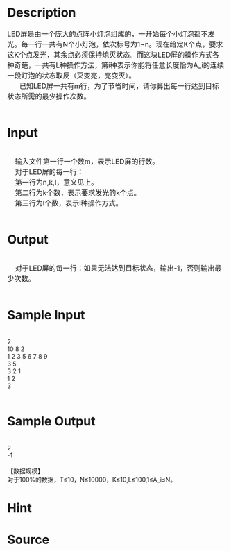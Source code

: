 
# Description

<div class="content"><div align="center"></div>
<div><span style="font-size: 12pt">LED屏是由一个庞大的点阵小灯泡组成的，一开始每个小灯泡都不发光。每一行一共有N个小灯泡，依次标号为1~n。现在给定K个点，要求这K个点发光，其余点必须保持熄灭状态。而这块LED屏的操作方式各种奇葩，一共有L种操作方法，第i种表示你能将任意长度恰为A_i的连续一段灯泡的状态取反（灭变亮，亮变灭）。</span></div>
<div style="text-indent: 21pt"><span style="font-size: 12pt">已知LED屏一共有m行，为了节省时间，请你算出每一行达到目标状态所需的最少操作次数。</span></div>
<div> </div></div>

# Input

<div class="content"><div> </div>
<div><span style="font-size: 12pt">    </span><span style="font-size: 12pt">输入文件第一行一个数m，表示LED屏的行数。</span></div>
<div><span style="font-size: 12pt">    </span><span style="font-size: 12pt">对于LED屏的每一行：</span></div>
<div><span style="font-size: 12pt">    </span><span style="font-size: 12pt">第一行为n,k,l，意义见上。</span></div>
<div><span style="font-size: 12pt">    </span><span style="font-size: 12pt">第二行为k个数，表示要求发光的k个点。</span></div>
<div><span style="font-size: 12pt">    </span><span style="font-size: 12pt">第三行为l个数，表示l种操作方式。</span></div>
<div> </div></div>

# Output

<div class="content"><div>
<div> </div>
<div><span style="font-size: 12pt">    </span><span style="font-size: 12pt">对于LED屏的每一行：如果无法达到目标状态，输出-1，否则输出最少次数。</span></div>
<div> </div>
</div></div>

# Sample Input

<div class="content"><span class="sampledata"><br/>
    2<br/>
    10 8 2<br/>
    1 2 3 5 6 7 8 9<br/>
    3 5<br/>
    3 2 1<br/>
    1 2<br/>
    3<br/>
 <br/>
</span></div>

# Sample Output

<div class="content"><span class="sampledata"><br/>
2<br/>
-1<br/>
 <br/>
【数据规模】<br/>
对于100%的数据，T≤10，N≤10000，K≤10,L≤100,1≤A_i≤N。</span></div>

# Hint

<div class="content"><p></p></div>

# Source

<div class="content"><p><a href="problemset.php?search="></a></p></div>

